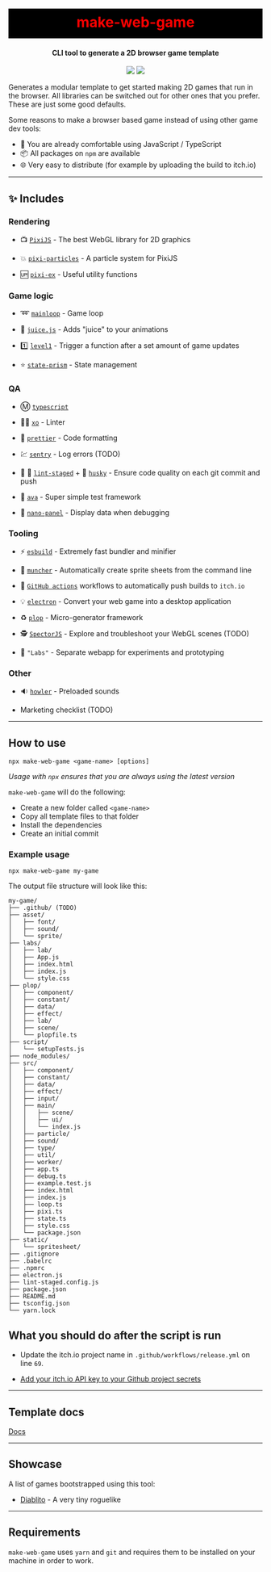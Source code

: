 <h1 align="center" style="background-color: black; color:red; padding: 10px 0 15px 0">
  make-web-game
</h1>
<h4 align="center">
  CLI tool to generate a 2D browser game template
</h4>
<div align="center">
  <img src="https://badgen.net/npm/v/make-web-game?icon=npm" />
  <!-- <img src="https://badgen.net/npm/dw/make-web-game?icon=npm" /> -->
  <img src="https://badgen.net/github/last-commit/sajmoni/make-web-game?icon=github" />
</div>

Generates a modular template to get started making 2D games that run in the browser. All libraries can be switched out for other ones that you prefer. These are just some good defaults.

Some reasons to make a browser based game instead of using other game dev tools:

  - :muscle: You are already comfortable using JavaScript / TypeScript
  - :package: All packages on `npm` are available
  - :globe_with_meridians: Very easy to distribute (for example by uploading the build to itch.io)

---

## :sparkles: Includes

### Rendering

- :tv: [`PixiJS`](https://github.com/pixijs/pixi.js) - The best WebGL library for 2D graphics

- :boom: [`pixi-particles`](https://github.com/pixijs/pixi-particles) - A particle system for PixiJS

- :up: [`pixi-ex`](https://github.com/sajmoni/pixi-ex) - Useful utility functions

### Game logic

- :loop: [`mainloop`](https://github.com/IceCreamYou/MainLoop.js) - Game loop

- :tropical_drink: [`juice.js`](https://github.com/rymdkraftverk/juice.js) - Adds "juice" to your animations

- :one: [`level1`](https://github.com/rymdkraftverk/level1) - Trigger a function after a set amount of game updates

- :star: [`state-prism`](https://github.com/sajmoni/state-prism) - State management

### QA

- :m: [`typescript`](https://github.com/microsoft/TypeScript)

- :policeman: [`xo`](https://github.com/xojs/xo) - Linter

- :nail_care: [`prettier`](https://github.com/prettier/prettier) - Code formatting

- :chart: [`sentry`](https://sentry.io/) - Log errors (TODO)

- :no_entry_sign: :poop: [`lint-staged`](https://github.com/okonet/lint-staged) + :dog: [`husky`](https://github.com/typicode/husky) - Ensure code quality on each git commit and push

- :straight_ruler: [`ava`](https://github.com/avajs/ava) - Super simple test framework

- :eyes: [`nano-panel`](https://github.com/sajmoni/nano-panel) - Display data when debugging

### Tooling

- :zap: [`esbuild`](https://github.com/evanw/esbuild) - Extremely fast bundler and minifier

- :cake: [`muncher`](https://github.com/sajmoni/muncher) - Automatically create sprite sheets from the command line

- :red_circle: [`GitHub actions`](https://github.com/features/actions) workflows to automatically push builds to `itch.io`

- :bulb: [`electron`](https://github.com/electron/electron) - Convert your web game into a desktop application

- :recycle: [`plop`](https://github.com/plopjs/plop) - Micro-generator framework

- :detective: [`SpectorJS`](https://github.com/BabylonJS/Spector.js) - Explore and troubleshoot your WebGL scenes (TODO)

- :microscope: `"Labs"` - Separate webapp for experiments and prototyping

### Other

- :sound: [`howler`](https://github.com/goldfire/howler.js/) - Preloaded sounds

* Marketing checklist (TODO)

---

## How to use

```shell
npx make-web-game <game-name> [options]
```

_Usage with `npx` ensures that you are always using the latest version_

`make-web-game` will do the following:

- Create a new folder called `<game-name>`
- Copy all template files to that folder
- Install the dependencies
- Create an initial commit

### Example usage

```
npx make-web-game my-game
```

The output file structure will look like this:

```
my-game/
├── .github/ (TODO)
├── asset/
│   ├── font/
│   ├── sound/
│   └── sprite/
├── labs/
│   ├── lab/
│   ├── App.js
│   ├── index.html
│   ├── index.js
│   └── style.css
├── plop/
│   ├── component/
│   ├── constant/
│   ├── data/
│   ├── effect/
│   ├── lab/
│   ├── scene/
│   └── plopfile.ts
├── script/
│   └── setupTests.js
├── node_modules/
├── src/
│   ├── component/
│   ├── constant/
│   ├── data/
│   ├── effect/
│   ├── input/
│   ├── main/
│   │   ├── scene/
│   │   ├── ui/
│   │   └── index.js
│   ├── particle/
│   ├── sound/
│   ├── type/
│   ├── util/
│   ├── worker/
│   ├── app.ts
│   ├── debug.ts
│   ├── example.test.js
│   ├── index.html
│   ├── index.js
│   ├── loop.ts
│   ├── pixi.ts
│   ├── state.ts
│   ├── style.css
│   └── package.json
├── static/
│   └── spritesheet/
├── .gitignore
├── .babelrc
├── .npmrc
├── electron.js
├── lint-staged.config.js
├── package.json
├── README.md
├── tsconfig.json
└── yarn.lock
```

<!-- ## Options

`--no-electron` (TODO)

Exclude electron from the game

`--verbose` (TODO)

Display full output. Good for debugging. -->

## What you should do after the script is run

- Update the itch.io project name in `.github/workflows/release.yml` on line `69`.

- [Add your itch.io API key to your Github project secrets](https://itch.io/docs/butler/login.html)

<!-- - Set Sentry URL. -->

<!-- - Suggestion: Make the `release` branch protected so that you don't accidentally push to it. -->

---

## Template docs

[Docs](template/folder/README.md)

---

## Showcase

A list of games bootstrapped using this tool:

- [Diablito](https://rymdkraftverk.itch.io/diablito) - A very tiny roguelike

---

## Requirements

`make-web-game` uses `yarn` and `git` and requires them to be installed on your machine in order to work.
